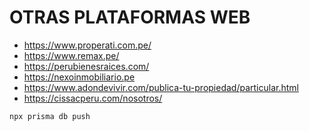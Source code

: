 # OTRAS PLATAFORMAS WEB
- https://www.properati.com.pe/
- https://www.remax.pe/
- https://perubienesraices.com/
- https://nexoinmobiliario.pe
- https://www.adondevivir.com/publica-tu-propiedad/particular.html
- https://cissacperu.com/nosotros/
```
npx prisma db push
```